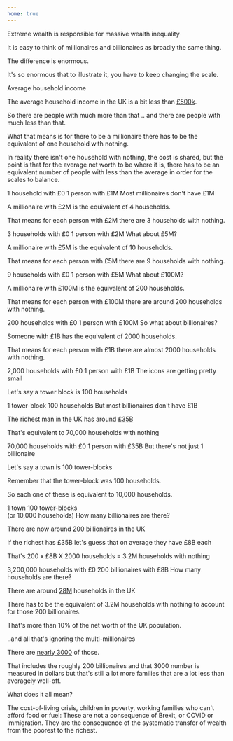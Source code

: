 ```yaml
---
home: true
---
```


<v-card class="my-5">
<v-card-title>Extreme wealth is responsible for massive wealth inequality</v-card-title>
<v-card-text>
<p>It is easy to think of millionaires and billionaires as broadly the same thing.</p>
<p>The difference is enormous.</p>
<p>It's so enormous that to illustrate it, you have to keep changing the scale.</p>
</v-card-text>
</v-card>
<v-spacer/>
<v-card class="my-5">
<v-card-title>Average household income</v-card-title>
<v-card-text>
<p>The average household income in the UK is a bit less than <a href="https://www.ons.gov.uk/economy/nationalaccounts/uksectoraccounts/bulletins/nationalbalancesheet/1995to2021#:~:text=In%202021%2C%20the%20average%20UK,%25%20and%2029.7%25%2C%20respectively.">£500k</a>.</p>
<p>So there are people with much more than that .. and there are people with much less than that.</p>
<p>What that means is for there to be a millionaire there has to be the equivalent of one household with nothing.</p>
<p>In reality there isn't one household with nothing, the cost is shared, but the point is that for 
the average net worth to be where it is, there has to be an equivalent number of people with less 
than the average in order for the scales to balance.</p>
<v-row class="mt-5">
<v-col :cols="6" :style="{textAlign:'center'}"><span class="text-h2">1 household with £0</span></v-col>
<v-col :cols="6" :style="{textAlign:'center'}"><span class="text-h2">1 person with £1M</span></v-col>
<v-col :cols="6"><households icon="mdi-human-male-male-child" :size="50" :width="1" :height="1"/></v-col>
<v-col :cols="6"><households icon="mdi-account-cash" :size="50" :width="1" :height="1"/></v-col>
<v-col :cols="12"><see-saw/></v-col>
</v-row>
</v-card-text>
</v-card>

<v-card class="my-5">
<v-card-title>Most millionaires don't have £1M</v-card-title>
<v-card-text>
<p>A millionaire with £2M is the equivalent of 4 households.</p>
<p>That means for each person with £2M there are 3 households with nothing.</p>
<v-row class="mt-5">
<v-col :cols="6" :style="{textAlign:'center'}"><span class="text-h2">3 households with £0</span></v-col>
<v-col :cols="6" :style="{textAlign:'center'}"><span class="text-h2">1 person with £2M</span></v-col>
<v-col :cols="6"><households icon="mdi-human-male-male-child" :size="50" :width="3" :height="1"/></v-col>
<v-col :cols="6"><households icon="mdi-account-cash" :size="50" :width="1" :height="1"/></v-col>
<v-col :cols="12"><see-saw/></v-col>
</v-row>
</v-card-text>
</v-card>

<v-card class="my-5">
<v-card-title>What about £5M?</v-card-title>
<v-card-text>
<p>A millionaire with £5M is the equivalent of 10 households.</p>
<p>That means for each person with £5M there are 9 households with nothing.</p>
<v-row class="mt-5">
<v-col :cols="6" :style="{textAlign:'center'}"><span class="text-h2">9 households with £0</span></v-col>
<v-col :cols="6" :style="{textAlign:'center'}"><span class="text-h2">1 person with £5M</span></v-col>
<v-col :cols="6"><households icon="mdi-human-male-male-child" :size="50" :width="3" :height="3"/></v-col>
<v-col :cols="6"><households icon="mdi-account-cash" :size="150" :width="1" :height="1"/></v-col>
<v-col :cols="12"><see-saw/></v-col>
</v-row>
</v-card-text>
</v-card>

<v-card class="my-5">
<v-card-title>What about £100M?</v-card-title>
<v-card-text>
<p>A millionaire with £100M is the equivalent of 200 households.</p>
<p>That means for each person with £100M there are around 200 households with nothing.</p>
<v-row class="mt-5">
<v-col :cols="6" :style="{textAlign:'center'}"><span class="text-h2">200 households with £0</span></v-col>
<v-col :cols="6" :style="{textAlign:'center'}"><span class="text-h2">1 person with £100M</span></v-col>
<v-col :cols="6"><households icon="mdi-human-male-male-child" :size="20" :width="20" :height="10"/></v-col>
<v-col :cols="6"><households icon="mdi-account-cash" :size="200" :width="1" :height="1"/></v-col>
<v-col :cols="12"><see-saw :shift-right="1"/></v-col>
</v-row>
</v-card-text>
</v-card>

<v-card class="my-5">
<v-card-title>So what about billionaires?</v-card-title>
<v-card-text>
<p>Someone with £1B has the equivalent of 2000 households.</p>
<p>That means for each person with £1B there are almost 2000 households with nothing.</p>
<v-row class="mt-5">
<v-col :cols="9" :style="{textAlign:'center'}"><span class="text-h2">2,000 households with £0</span></v-col>
<v-col :cols="3" :style="{textAlign:'center'}"><span class="text-h2">1 person with £1B</span></v-col>
<v-col :cols="9"><households icon="mdi-human-male-male-child" :size="8" :width="80" :height="25"/></v-col>
<v-col :cols="3"><households icon="mdi-account-cash" :size="200" :width="1" :height="1"/></v-col>
<v-col :cols="12"><see-saw :shift-right="6"/></v-col>
</v-row>
</v-card-text>
</v-card>

<v-card class="my-5">
<v-card-title>The icons are getting pretty small</v-card-title>
<v-card-text>
<p>Let's say a tower block is 100 households</p>
<v-row class="mt-5">
<v-col :cols="6" :style="{textAlign:'center'}"><span class="text-h2">1 tower-block</span></v-col>
<v-col :cols="6" :style="{textAlign:'center'}"><span class="text-h2">100 households</span></v-col>
<v-col :cols="6"><households icon="mdi-office-building" :size="250" :width="1" :height="1"/></v-col>
<v-col :cols="6"><households icon="mdi-human-male-male-child" :size="20" :width="10" :height="10"/></v-col>
<v-col :cols="12"><see-saw/></v-col>
</v-row>
</v-card-text>
</v-card>

<v-card class="my-5">
<v-card-title>But most billionaires don't have £1B</v-card-title>
<v-card-text>
<p>The richest man in the UK has around <a href="https://www.thetimes.co.uk/sunday-times-rich-list">£35B</a></p>
<p>That's equivalent to 70,000 households with nothing</p>
<v-row>
<v-col :cols="8" :style="{textAlign:'center'}"><span class="text-h2">70,000 households with £0</span></v-col>
<v-col :cols="4" :style="{textAlign:'center'}"><span class="text-h2">1 person with £35B</span></v-col>
<v-col :cols="8"><households icon="mdi-office-building" :size="12" :width="35" :height="20"/></v-col>
<v-col :cols="4"><households icon="mdi-account-cash" :size="200" :width="1" :height="1"/></v-col>
<v-col :cols="12"><see-saw :shift-right="3"/></v-col>
</v-row>
</v-card-text>
</v-card>

<v-card class="my-5">
<v-card-title>But there's not just 1 billionaire</v-card-title>
<v-card-text>
<p>Let's say a town is 100 tower-blocks</p>
<p>Remember that the tower-block was 100 households.</p>
<p>So each one of these is equivalent to 10,000 households.</p>
<v-row class="mt-5">
<v-col :cols="6" :style="{textAlign:'center'}"><span class="text-h2">1 town</span></v-col>
<v-col :cols="6" :style="{textAlign:'center'}"><span class="text-h2">100 tower-blocks<br/>(or 10,000 households)</span></v-col>
<v-col :cols="6"><households icon="mdi-home-city" :size="250" :width="1" :height="1"/></v-col>
<v-col :cols="6"><households icon="mdi-office-building" :size="20" :width="10" :height="10"/></v-col>
<v-col :cols="12"><see-saw/></v-col>
</v-row>
</v-card-text>
</v-card>

<v-card class="mt-5">
<v-card-title>How many billionaires are there?</v-card-title>
<v-card-text>
<p>There are now around <a href="https://www.standard.co.uk/business/money/rich-list-2023-who-are-the-wealthiest-people-in-the-uk-b1082242.html#:~:text=There%20were%20a%20record%20171,the%20Sunday%20Times%20Rich%20List.&text=The%20billionaire%20Hinduja%20family%20has,more%20than%20%C2%A36%20billion.">200</a> billionaires in the UK</p>
<p>If the richest has £35B let's guess that on average they have £8B each</p>
<p>That's 200 x £8B X 2000 households = 3.2M households with nothing</p> 
<v-row class="mt-5">
<v-col :cols="6" :style="{textAlign:'center'}"><span class="text-h2">3,200,000 households with £0</span></v-col>
<v-col :cols="6" :style="{textAlign:'center'}"><span class="text-h2">200 billionaires with £8B</span></v-col>
<v-col :cols="6"><households icon="mdi-home-city" :size="20" :width="16" :height="20"/></v-col>
<v-col :cols="6"><households icon="mdi-account-cash" :size="20" :width="10" :height="20"/></v-col>
<v-col :cols="12"><see-saw/></v-col>
</v-row>
</v-card-text>
</v-card>

<v-card class="my-5">
<v-card-title>How many households are there?</v-card-title>
<v-card-text>
<p>There are around <a href="https://www.ons.gov.uk/peoplepopulationandcommunity/birthsdeathsandmarriages/families/bulletins/familiesandhouseholds/2022#:~:text=Households-,There%20were%20an%20estimated%2028.2%20million%20households%20in%20the%20UK,2012%20(26.6%20million%20households).">28M</a> households in the UK</p>
<p>There has to be the equivalent of 3.2M households with nothing to 
account for those 200 billionaires.</p>
<p>That's more than 10% of the net worth of the UK population.</p>
</v-card-text>
</v-card>

<v-card class="my-5">
<v-card-title>..and all that's ignoring the multi-millionaires</v-card-title>
<v-card-text>
<p>There are <a href="https://www.statista.com/statistics/434012/population-of-dollar-millionaires-in-the-united-kingdom-uk/#:~:text=In%202021%2C%20there%20were%20estimated,2%2C584%20in%20the%20previous%20year.">nearly 3000</a> of those.</p>
<p>That includes the roughly 200 billionaires and that 3000 number is measured in dollars but that's
still a lot more families that are a lot less than averagely well-off.</p>
</v-card-text>
</v-card>

<v-card class="my-5">
<v-card-title>What does it all mean?</v-card-title>
<v-card-text>
<p>The cost-of-living crisis, children in poverty, working families who can't afford 
food or fuel: These are not a consequence of Brexit, or COVID or immigration. 
They are the consequence of the systematic transfer of wealth from the poorest to 
the richest.</p>
</v-card-text>
</v-card>
